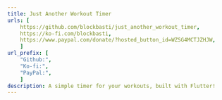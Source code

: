 ```yaml
---
title: Just Another Workout Timer
urls: [
    https://github.com/blockbasti/just_another_workout_timer,
    https://ko-fi.com/blockbasti,
    https://www.paypal.com/donate/?hosted_button_id=WZSG4MCTJZHJW,
    ]
url_prefix: [
    "Github:", 
    "Ko-fi:",
    "PayPal:",
    ]
description: A simple timer for your workouts, built with Flutter!
---
```


